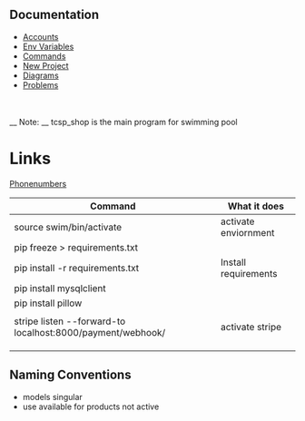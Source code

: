 ## Documentation
- [Accounts](accounts.md)
- [Env Variables](variables.md)
- [Commands](commands.md)
- [New Project](newproject.md)
- [Diagrams](swim.svg)
-  [Problems](Problems.md)
<br>
<br>
__ Note: __  tcsp_shop is the main program for swimming pool


# Links

[Phonenumbers](https://django-phonenumber-field.readthedocs.io/en/latest/index.html)

| Command                       | What it does         |
|-------------------------------|----------------------|
| source swim/bin/activate      | activate enviornment |
| pip freeze > requirements.txt |                      |
| pip install -r requirements.txt | Install requirements |
| pip install mysqlclient       |                      |
| pip install pillow            |                      |
|                               |                      |       |
|   stripe listen --forward-to localhost:8000/payment/webhook/                            | activate stripe      |
|                               |                      |
|                               |                      |
|                               |                      |



## Naming Conventions
- models singular
- use available for products not active